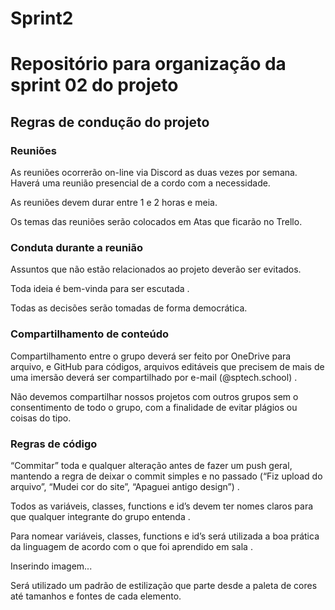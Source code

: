# Sprint2

<h1>Repositório para organização da sprint 02 do projeto</h1>


<h2>Regras de condução do projeto</h2> 

 
<h3>Reuniões</h3> 

As reuniões ocorrerão on-line via Discord as duas vezes por semana. Haverá uma reunião presencial de a cordo com a necessidade. 

As reuniões devem durar entre 1 e 2 horas e meia. 

Os temas das reuniões serão colocados em Atas que ficarão no Trello. 
 

<h3>Conduta durante a reunião</h3> 

Assuntos que não estão relacionados ao projeto deverão ser evitados. 

Toda ideia é bem-vinda para ser escutada .

Todas as decisões serão tomadas de forma democrática.


<h3>Compartilhamento de conteúdo</h3> 

Compartilhamento entre o grupo deverá ser feito por OneDrive para arquivo, e GitHub para códigos, arquivos editáveis que precisem de mais de uma imersão deverá ser compartilhado por e-mail (@sptech.school) .

Não devemos compartilhar nossos projetos com outros grupos sem o consentimento de todo o grupo, com a finalidade de evitar plágios ou coisas do tipo. 

 

<h3>Regras de código</h3> 

“Commitar” toda e qualquer alteração antes de fazer um push geral, mantendo a regra de deixar o commit simples e no passado (“Fiz upload do arquivo”, “Mudei cor do site”, “Apaguei antigo design”) .

 

Todos as variáveis, classes, functions e id’s devem ter nomes claros para que qualquer integrante do grupo entenda .

Para nomear variáveis, classes, functions e id’s será utilizada a boa prática da linguagem de acordo com o que foi aprendido em sala .
 

Inserindo imagem... 

Será utilizado um padrão de estilização que parte desde a paleta de cores até tamanhos e fontes de cada elemento.
